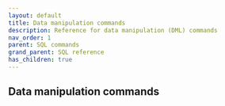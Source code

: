 ```yaml
---
layout: default
title: Data manipulation commands
description: Reference for data manipulation (DML) commands
nav_order: 1
parent: SQL commands
grand_parent: SQL reference
has_children: true
---
```


## Data manipulation commands

